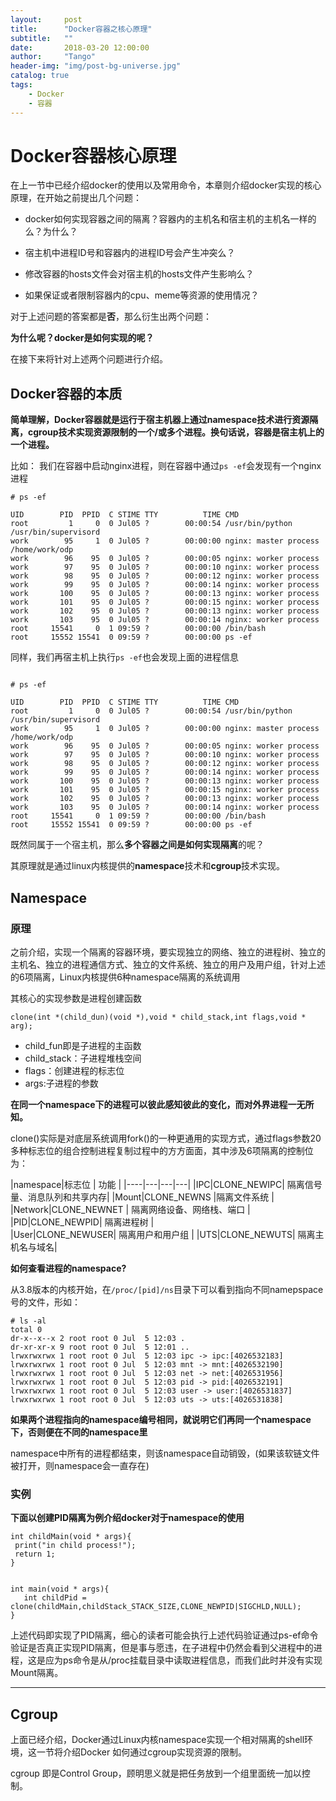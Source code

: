 ```yaml
---
layout:     post
title:      "Docker容器之核心原理"
subtitle:   ""
date:       2018-03-20 12:00:00
author:     "Tango"
header-img: "img/post-bg-universe.jpg"
catalog: true
tags:   
    - Docker
    - 容器
---
```


# Docker容器核心原理


在上一节中已经介绍docker的使用以及常用命令，本章则介绍docker实现的核心原理，在开始之前提出几个问题：

- docker如何实现容器之间的隔离？容器内的主机名和宿主机的主机名一样的么？为什么？

- 宿主机中进程ID号和容器内的进程ID号会产生冲突么？

- 修改容器的hosts文件会对宿主机的hosts文件产生影响么？

- 如果保证或者限制容器内的cpu、meme等资源的使用情况？

对于上述问题的答案都是**否**，那么衍生出两个问题：

**为什么呢？docker是如何实现的呢？**

在接下来将针对上述两个问题进行介绍。


## Docker容器的本质


**简单理解，Docker容器就是运行于宿主机器上通过namespace技术进行资源隔离，cgroup技术实现资源限制的一个/或多个进程。换句话说，容器是宿主机上的一个进程。**

比如：
我们在容器中启动nginx进程，则在容器中通过`ps -ef`会发现有一个nginx进程

```
# ps -ef

UID        PID  PPID  C STIME TTY          TIME CMD
root         1     0  0 Jul05 ?        00:00:54 /usr/bin/python /usr/bin/supervisord
work        95     1  0 Jul05 ?        00:00:00 nginx: master process /home/work/odp
work        96    95  0 Jul05 ?        00:00:05 nginx: worker process
work        97    95  0 Jul05 ?        00:00:10 nginx: worker process
work        98    95  0 Jul05 ?        00:00:12 nginx: worker process
work        99    95  0 Jul05 ?        00:00:14 nginx: worker process
work       100    95  0 Jul05 ?        00:00:13 nginx: worker process
work       101    95  0 Jul05 ?        00:00:15 nginx: worker process
work       102    95  0 Jul05 ?        00:00:13 nginx: worker process
work       103    95  0 Jul05 ?        00:00:14 nginx: worker process
root     15541     0  1 09:59 ?        00:00:00 /bin/bash
root     15552 15541  0 09:59 ?        00:00:00 ps -ef
```

同样，我们再宿主机上执行`ps -ef`也会发现上面的进程信息

```

# ps -ef

UID        PID  PPID  C STIME TTY          TIME CMD
root         1     0  0 Jul05 ?        00:00:54 /usr/bin/python /usr/bin/supervisord
work        95     1  0 Jul05 ?        00:00:00 nginx: master process /home/work/odp
work        96    95  0 Jul05 ?        00:00:05 nginx: worker process
work        97    95  0 Jul05 ?        00:00:10 nginx: worker process
work        98    95  0 Jul05 ?        00:00:12 nginx: worker process
work        99    95  0 Jul05 ?        00:00:14 nginx: worker process
work       100    95  0 Jul05 ?        00:00:13 nginx: worker process
work       101    95  0 Jul05 ?        00:00:15 nginx: worker process
work       102    95  0 Jul05 ?        00:00:13 nginx: worker process
work       103    95  0 Jul05 ?        00:00:14 nginx: worker process
root     15541     0  1 09:59 ?        00:00:00 /bin/bash
root     15552 15541  0 09:59 ?        00:00:00 ps -ef

```


既然同属于一个宿主机，那么**多个容器之间是如何实现隔离**的呢？

其原理就是通过linux内核提供的**namespace**技术和**cgroup**技术实现。


## Namespace

### 原理

之前介绍，实现一个隔离的容器环境，要实现独立的网络、独立的进程树、独立的主机名、独立的进程通信方式、独立的文件系统、独立的用户及用户组，针对上述的6项隔离，Linux内核提供6种namespace隔离的系统调用

其核心的实现参数是进程创建函数

```
clone(int *(child_dun)(void *),void * child_stack,int flags,void * arg);

```
- child_fun即是子进程的主函数
- child_stack：子进程堆栈空间
- flags：创建进程的标志位
- args:子进程的参数

**在同一个namespace下的进程可以彼此感知彼此的变化，而对外界进程一无所知。**

clone()实际是对底层系统调用fork()的一种更通用的实现方式，通过flags参数20多种标志位的组合控制进程复制过程中的方方面面，其中涉及6项隔离的控制位为：

|namespace|标志位 | 功能 | 
|----|---|---|---|
|IPC|CLONE_NEWIPC| 隔离信号量、消息队列和共享内存| 
|Mount|CLONE_NEWNS |隔离文件系统  |   
|Network|CLONE_NEWNET |   隔离网络设备、网络栈、端口 | 
|PID|CLONE_NEWPID| 隔离进程树 |  
|User|CLONE_NEWUSER|  隔离用户和用户组  | 
|UTS|CLONE_NEWUTS| 隔离主机名与域名| 

**如何查看进程的namespace?**

从3.8版本的内核开始，在`/proc/[pid]/ns`目录下可以看到指向不同namepspace号的文件，形如：

```
# ls -al
total 0
dr-x--x--x 2 root root 0 Jul  5 12:03 .
dr-xr-xr-x 9 root root 0 Jul  5 12:01 ..
lrwxrwxrwx 1 root root 0 Jul  5 12:03 ipc -> ipc:[4026532183]
lrwxrwxrwx 1 root root 0 Jul  5 12:03 mnt -> mnt:[4026532190]
lrwxrwxrwx 1 root root 0 Jul  5 12:03 net -> net:[4026531956]
lrwxrwxrwx 1 root root 0 Jul  5 12:03 pid -> pid:[4026532191]
lrwxrwxrwx 1 root root 0 Jul  5 12:03 user -> user:[4026531837]
lrwxrwxrwx 1 root root 0 Jul  5 12:03 uts -> uts:[4026531838]

```
**如果两个进程指向的namespace编号相同，就说明它们再同一个namespace下，否则便在不同的namespace里**

namespace中所有的进程都结束，则该namespace自动销毁，(如果该软链文件被打开，则namespace会一直存在)

### 实例

**下面以创建PID隔离为例介绍docker对于namespace的使用**


```
int childMain(void * args){
 print("in child process!");
 return 1;
}


int main(void * args){
   int childPid = clone(childMain,childStack_STACK_SIZE,CLONE_NEWPID|SIGCHLD,NULL);
}
```

上述代码即实现了PID隔离，细心的读者可能会执行上述代码验证通过ps-ef命令验证是否真正实现PID隔离，但是事与愿违，在子进程中仍然会看到父进程中的进程，这是应为ps命令是从/proc挂载目录中读取进程信息，而我们此时并没有实现Mount隔离。

---

## Cgroup

上面已经介绍，Docker通过Linux内核namespace实现一个相对隔离的shell环境，这一节将介绍Docker 如何通过cgroup实现资源的限制。

cgroup 即是Control Group，顾明思义就是把任务放到一个组里面统一加以控制。